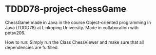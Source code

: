 # TDDD78-project-chessGame
ChessGame made in Java in the course Object-oriented programming in Java (TDDD78) at Linkoping University. Made in collaboration with petsv206.

How to run: Simply run the Class ChessViewer and make sure that all dependencies are fulfilled.
